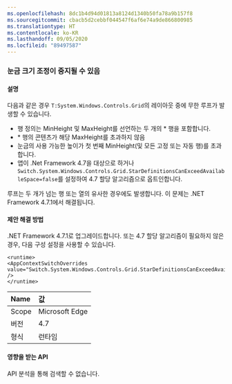 ```yaml
---
ms.openlocfilehash: 8dc1b4d94d01813a8124d1340b50fa78a9b157f8
ms.sourcegitcommit: cbacb5d2cebbf044547f6af6e74a9de866800985
ms.translationtype: HT
ms.contentlocale: ko-KR
ms.lasthandoff: 09/05/2020
ms.locfileid: "89497587"
---
```

### <a name="resizing-a-grid-can-hang"></a>눈금 크기 조정이 중지될 수 있음

#### <a name="details"></a>설명

다음과 같은 경우 <code>T:System.Windows.Controls.Grid</code>의 레이아웃 중에 무한 루프가 발생할 수 있습니다.<ul><li>행 정의는 MinHeight 및 MaxHeight를 선언하는 두 개의 \* 행을 포함합니다.</li><li>\* 행의 콘텐츠가 해당 MaxHeight를 초과하지 않음</li><li>눈금의 사용 가능한 높이가 첫 번째 MinHeight(및 모든 고정 또는 자동 행)를 초과합니다.</li><li>앱이 .Net Framework 4.7을 대상으로 하거나 <code>Switch.System.Windows.Controls.Grid.StarDefinitionsCanExceedAvailableSpace=false</code>를 설정하여 4.7 할당 알고리즘으로 옵트인합니다.</li></ul>루프는 두 개가 넘는 행 또는 열의 유사한 경우에도 발생합니다. 이 문제는 .NET Framework 4.7.1에서 해결됩니다.

#### <a name="suggestion"></a>제안 해결 방법

.NET Framework 4.7.1로 업그레이드합니다.  또는 4.7 할당 알고리즘이 필요하지 않은 경우, 다음 구성 설정을 사용할 수 있습니다.<pre><code class="lang-xml">&lt;runtime&gt;&#13;&#10;&lt;AppContextSwitchOverrides value=&quot;Switch.System.Windows.Controls.Grid.StarDefinitionsCanExceedAvailableSpace=true&quot; /&gt;&#13;&#10;&lt;/runtime&gt;&#13;&#10;</code></pre>

| Name    | 값       |
|:--------|:------------|
| Scope   |Microsoft Edge|
|버전|4.7|
|형식|런타임|

#### <a name="affected-apis"></a>영향을 받는 API

API 분석을 통해 검색할 수 없습니다.

<!--

#### Affected APIs

Not detectable via API analysis.

-->
